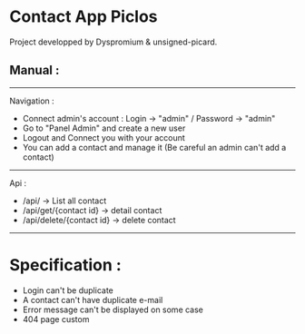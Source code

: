 # Contact App Piclos

Project developped by Dyspromium & unsigned-picard.
## Manual :
----------
Navigation :
- Connect admin's account : Login -> "admin" / Password -> "admin"
- Go to "Panel Admin" and create a new user
- Logout and Connect you with your account
- You can add a contact and manage it (Be careful an admin can't add a contact)
----------
Api :
- /api/ -> List all contact
- /api/get/{contact id} -> detail contact
- /api/delete/{contact id} -> delete contact
----------
# Specification : 
- Login can't be duplicate
- A contact can't have duplicate e-mail
- Error message can't be displayed on some case
- 404 page custom

